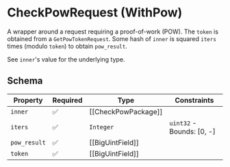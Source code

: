 # CheckPowRequest (WithPow)

A wrapper around a request requiring a proof-of-work (POW). The `token` is obtained from a
`GetPowTokenRequest`. Some hash of `inner` is squared `iters` times (modulo `token`) to obtain
`pow_result`.

See `inner`'s value for the underlying type.

## Schema

| Property | Required | Type | Constraints |
| --- | --- | --- | --- |
| `inner` | ✅ | [[CheckPowPackage]] |     | 
| `iters` | ✅ | `Integer` | `uint32` - Bounds: [0, -] | 
| `pow_result` | ✅ | [[BigUintField]] |     | 
| `token` | ✅ | [[BigUintField]] |     | 


